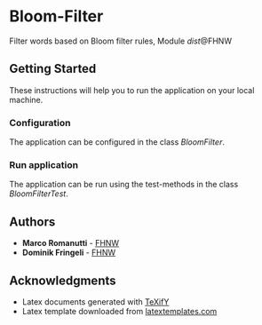 # Bloom-Filter

Filter words based on Bloom filter rules, Module *dist*@FHNW

## Getting Started

These instructions will help you to run the application on your local machine.

### Configuration

The application can be configured in the class *BloomFilter*.

### Run application

The application can be run using the test-methods in the class *BloomFilterTest*.

## Authors

* **Marco Romanutti** - [FHNW](https://gitlab.fhnw.ch/marco.romanutti/dist.git)
* **Dominik Fringeli** - [FHNW](https://gitlab.fhnw.ch/marco.romanutti/dist.git)

## Acknowledgments

* Latex documents generated with [TeXifY](https://plugins.jetbrains.com/plugin/9473-texify-idea)
* Latex template downloaded from [latextemplates.com](https://www.latextemplates.com/template/wenneker-article)

